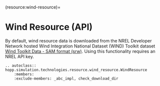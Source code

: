 (resource:wind-resource)=
# Wind Resource (API)

By default, wind resource data is downloaded from the NREL Developer Network hosted Wind Integration National Dataset (WIND) Toolkit dataset [Wind Toolkit Data - SAM format (srw)](https://developer.nrel.gov/docs/wind/wind-toolkit/wtk-srw-download/). Using this functionality requires an NREL API key.

```{eval-rst}
.. autoclass:: hopp.simulation.technologies.resource.wind_resource.WindResource
    :members:
    :exclude-members: _abc_impl, check_download_dir
```